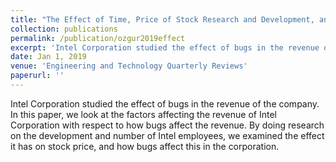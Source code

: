 ```yaml
---
title: "The Effect of Time, Price of Stock Research and Development, and Number of Bugs on Net Revenue for Intel Corporation"
collection: publications
permalink: /publication/ozgur2019effect
excerpt: 'Intel Corporation studied the effect of bugs in the revenue of the company. In this paper, we look at the factors affecting the revenue of Intel Corporation with respect to how bugs affect the revenue. By doing research on the development and number of Intel employees, we examined the effect it has on stock price, and how bugs affect this in the corporation.'
date: Jan 1, 2019
venue: 'Engineering and Technology Quarterly Reviews'
paperurl: ''
---
```

Intel Corporation studied the effect of bugs in the revenue of the company. In this paper, we look at the factors affecting the revenue of Intel Corporation with respect to how bugs affect the revenue. By doing research on the development and number of Intel employees, we examined the effect it has on stock price, and how bugs affect this in the corporation.
